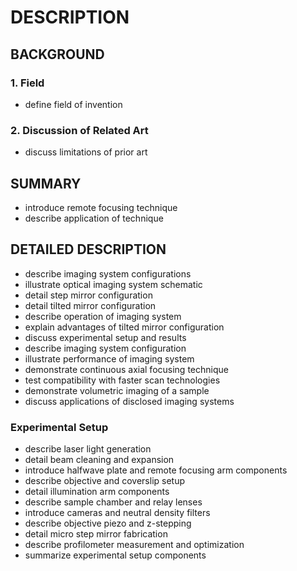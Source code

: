 # DESCRIPTION

## BACKGROUND

### 1. Field

- define field of invention

### 2. Discussion of Related Art

- discuss limitations of prior art

## SUMMARY

- introduce remote focusing technique
- describe application of technique

## DETAILED DESCRIPTION

- describe imaging system configurations
- illustrate optical imaging system schematic
- detail step mirror configuration
- detail tilted mirror configuration
- describe operation of imaging system
- explain advantages of tilted mirror configuration
- discuss experimental setup and results
- describe imaging system configuration
- illustrate performance of imaging system
- demonstrate continuous axial focusing technique
- test compatibility with faster scan technologies
- demonstrate volumetric imaging of a sample
- discuss applications of disclosed imaging systems

### Experimental Setup

- describe laser light generation
- detail beam cleaning and expansion
- introduce halfwave plate and remote focusing arm components
- describe objective and coverslip setup
- detail illumination arm components
- describe sample chamber and relay lenses
- introduce cameras and neutral density filters
- describe objective piezo and z-stepping
- detail micro step mirror fabrication
- describe profilometer measurement and optimization
- summarize experimental setup components

